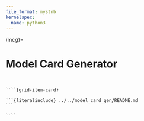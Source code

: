 ```yaml
---
file_format: mystnb
kernelspec:
  name: python3
---
```

(mcg)=
# Model Card Generator

`````{grid} 1


````{grid-item-card}

```{literalinclude} ../../model_card_gen/README.md
```

````

`````

